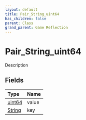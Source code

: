```yaml
---
layout: default
title: Pair_String_uint64
has_children: false
parent: Class
grand_parent: Game Reflection
---
```

# Pair_String_uint64
Description 

## Fields
| Type | Name |
|:-------------|:--------------|
| [uint64](/game-reflection/components/uint64.md) | value |
| [String](/game-reflection/components/string.md) | key |
